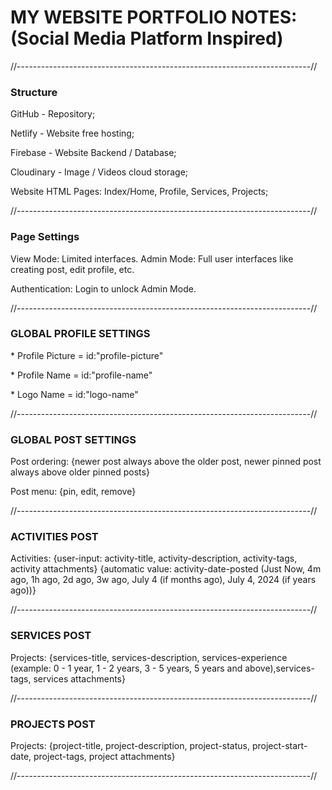 # MY WEBSITE PORTFOLIO NOTES: (Social Media Platform Inspired)



//-------------------------------------------------------------------------//



### Structure



GitHub - Repository;

Netlify - Website free hosting;

Firebase - Website Backend / Database;

Cloudinary -  Image / Videos cloud storage;



Website HTML Pages: Index/Home, Profile, Services, Projects;





//-------------------------------------------------------------------------//



### Page Settings



View Mode: Limited interfaces.
Admin Mode: Full user interfaces like creating post, edit profile, etc.

Authentication: Login to unlock Admin Mode.





//-------------------------------------------------------------------------//



### GLOBAL PROFILE SETTINGS



\* Profile Picture = id:"profile-picture"

\* Profile Name = id:"profile-name"

\* Logo Name = id:"logo-name"



//-------------------------------------------------------------------------//



### GLOBAL POST SETTINGS



Post ordering: {newer post always above the older post, newer pinned post always above older pinned posts}



Post menu: {pin, edit, remove}





//-------------------------------------------------------------------------//


### ACTIVITIES POST




Activities: 	{user-input: activity-title, activity-description, activity-tags, activity attachments}
				{automatic value: activity-date-posted (Just Now, 4m ago, 1h ago, 2d ago, 3w ago, July 4 (if months ago), July 4, 2024 (if years ago))}



//-------------------------------------------------------------------------//



### SERVICES POST



Projects: {services-title, services-description, services-experience (example: 0 - 1 year, 1 - 2 years, 3 - 5 years, 5 years and above),services-tags, services attachments}





//-------------------------------------------------------------------------//



### PROJECTS POST



Projects: {project-title, project-description, project-status, project-start-date, project-tags, project attachments}





//-------------------------------------------------------------------------//



